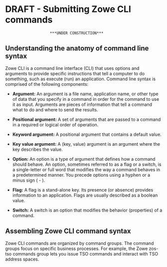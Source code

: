 # DRAFT - Submitting Zowe CLI commands

                        ***UNDER CONSTRUCTION***

## Understanding the anatomy of command line syntax

Zowe CLI is a command line interface (CLI) that uses options and arguments to provide specific instructions that tell a computer to do something, such as execute (run) an application. Command line syntax is comprised of the following components:

- **Argument:** An argument is a file name, application name, or other type of data that you specify in a command in order for the command to use it as input. Arguments are pieces of information that tell a command what to do and where to send the results.

- **Positional argument:** A set of arguments that are passed to a command in a required or logical order of operation.

- **Keyword argument:** A positional argument that contains a default value.

- **Key value argument:** A (key, value) argument is an argument where the key describes the value.

- **Option:** An option is a type of argument that defines how a command should behave. An option, sometimes referred to as a flag or a switch, is a single-letter or full word that modifies the way a command behaves in a predetermined manner. You precede options using a hyphen or a minus sign ( - ).

- **Flag:** A flag is a stand-alone key. Its presence (or absence) provides information to an application. Flags are usually described as a boolean value.

- **Switch:** A switch is an option that modifies the behavior (properties) of a command.

## Assembling Zowe CLI command syntax 

Zowe CLI commands are organized by command groups. The command groups focus on specific business processes. For example, the Zowe zos-tso commands group lets you issue TSO commands and interact with TSO address spaces.

